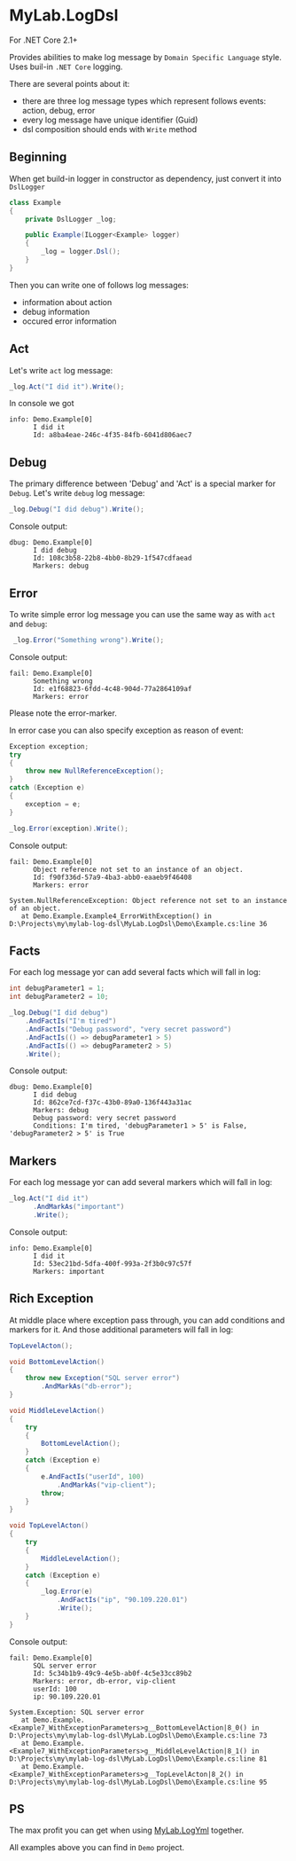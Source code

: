 # MyLab.LogDsl 

For .NET Core 2.1+

Provides abilities to make log message by `Domain Specific Language` style. Uses buil-in `.NET Core` logging.

There are several points about it:
* there are three log message types which represent follows events: action, debug, error
* every log message have unique identifier (Guid)
* dsl composition should ends with `Write` method

## Beginning

When get build-in logger in constructor as dependency, just convert it into `DslLogger`

```C#
class Example
{
    private DslLogger _log;

    public Example(ILogger<Example> logger)
    {
        _log = logger.Dsl();
    }
}
```

Then you can write one of follows log messages:
* information about action  
* debug information
* occured error information

## Act

Let's write `act` log message:

```C#
_log.Act("I did it").Write();
```

In console we got
```
info: Demo.Example[0]
      I did it
      Id: a8ba4eae-246c-4f35-84fb-6041d806aec7
```

## Debug

The primary difference between 'Debug' and 'Act' is a special marker for `Debug`. Let's write `debug` log message:

```C#
_log.Debug("I did debug").Write();
```

Console output:

```
dbug: Demo.Example[0]
      I did debug
      Id: 108c3b58-22b8-4bb0-8b29-1f547cdfaead
      Markers: debug
```

## Error

To write simple error log message you can use the same way as with `act` and `debug`:

``` C#
 _log.Error("Something wrong").Write();
```

Console output:

```
fail: Demo.Example[0]
      Something wrong
      Id: e1f68823-6fdd-4c48-904d-77a2864109af
      Markers: error
```
Please note the error-marker.

In error case you can also specify exception as reason of event:

```C#
Exception exception;
try
{
    throw new NullReferenceException();
}
catch (Exception e)
{
    exception = e;
}

_log.Error(exception).Write();
```
Console output:

```
fail: Demo.Example[0]
      Object reference not set to an instance of an object.
      Id: f90f336d-57a9-4ba3-abb0-eaaeb9f46408
      Markers: error

System.NullReferenceException: Object reference not set to an instance of an object.
   at Demo.Example.Example4_ErrorWithException() in D:\Projects\my\mylab-log-dsl\MyLab.LogDsl\Demo\Example.cs:line 36

```

## Facts

For each log message yoг can add several facts which will fall in log:

```C#
int debugParameter1 = 1;
int debugParameter2 = 10;

_log.Debug("I did debug")
    .AndFactIs("I'm tired")
    .AndFactIs("Debug password", "very secret password")
    .AndFactIs(() => debugParameter1 > 5)
    .AndFactIs(() => debugParameter2 > 5)
    .Write();
```

Console output:

```
dbug: Demo.Example[0]
      I did debug
      Id: 862ce7cd-f37c-43b0-89a0-136f443a31ac
      Markers: debug
      Debug password: very secret password
      Conditions: I'm tired, 'debugParameter1 > 5' is False, 'debugParameter2 > 5' is True
```

## Markers

For each log message yoг can add several markers which will fall in log:

```C#
_log.Act("I did it")
      .AndMarkAs("important")
      .Write();
```

Console output:

```
info: Demo.Example[0]
      I did it
      Id: 53ec21bd-5dfa-400f-993a-2f3b0c97c57f
      Markers: important
```

## Rich Exception

At middle place where exception pass through, you can add conditions and markers for it. And those additional parameters will fall in log:

```C#
TopLevelActon();

void BottomLevelAction()
{
    throw new Exception("SQL server error")
        .AndMarkAs("db-error");
}

void MiddleLevelAction()
{
    try
    {
        BottomLevelAction();
    }
    catch (Exception e)
    {
        e.AndFactIs("userId", 100)
            .AndMarkAs("vip-client");
        throw;
    }
}

void TopLevelActon()
{
    try
    {
        MiddleLevelAction();
    }
    catch (Exception e)
    {
        _log.Error(e)
            .AndFactIs("ip", "90.109.220.01")
            .Write();
    }
}
```

Console output:

```
fail: Demo.Example[0]
      SQL server error
      Id: 5c34b1b9-49c9-4e5b-ab0f-4c5e33cc89b2
      Markers: error, db-error, vip-client
      userId: 100
      ip: 90.109.220.01

System.Exception: SQL server error
   at Demo.Example.<Example7_WithExceptionParameters>g__BottomLevelAction|8_0() in D:\Projects\my\mylab-log-dsl\MyLab.LogDsl\Demo\Example.cs:line 73
   at Demo.Example.<Example7_WithExceptionParameters>g__MiddleLevelAction|8_1() in D:\Projects\my\mylab-log-dsl\MyLab.LogDsl\Demo\Example.cs:line 81
   at Demo.Example.<Example7_WithExceptionParameters>g__TopLevelActon|8_2() in D:\Projects\my\mylab-log-dsl\MyLab.LogDsl\Demo\Example.cs:line 95
```



## PS

The max profit you can get when using [MyLab.LogYml](https://github.com/ozzy-ext/mylab-log-yml) together.

All examples above you can find in `Demo` project.
